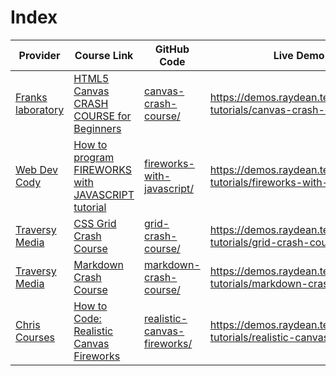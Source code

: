 # Index
| Provider | Course Link | GitHub Code | Live Demo |
| --- | --- | --- | --- |
 [Franks laboratory](https://www.youtube.com/@Frankslaboratory) | [HTML5 Canvas CRASH COURSE for Beginners](https://youtu.be/Yvz_axxWG4Y) | [canvas-crash-course/](canvas-crash-course/) | https://demos.raydean.tech/webdev-tutorials/canvas-crash-course |
 [Web Dev Cody](https://www.youtube.com/@WebDevCody) | [How to program FIREWORKS with JAVASCRIPT tutorial](https://www.youtube.com/watch?v=yyV84tYmiQ8) | [fireworks-with-javascript/](fireworks-with-javascript/) | https://demos.raydean.tech/webdev-tutorials/fireworks-with-javascript |
 [Traversy Media](https://www.youtube.com/@TraversyMedia) | [CSS Grid Crash Course](https://www.youtube.com/watch?v=0xMQfnTU6oo) | [grid-crash-course/](grid-crash-course/) | https://demos.raydean.tech/webdev-tutorials/grid-crash-course |
 [Traversy Media](https://www.youtube.com/@TraversyMedia) | [Markdown Crash Course](https://www.youtube.com/watch?v=HUBNt18RFbo) | [markdown-crash-course/](markdown-crash-course/) | https://demos.raydean.tech/webdev-tutorials/markdown-crash-course |
 [Chris Courses](https://www.youtube.com/@ChrisCourses) | [How to Code: Realistic Canvas Fireworks ](https://youtu.be/R_CnWF3a_ks) | [realistic-canvas-fireworks/](realistic-canvas-fireworks/) | https://demos.raydean.tech/webdev-tutorials/realistic-canvas-fireworks |

